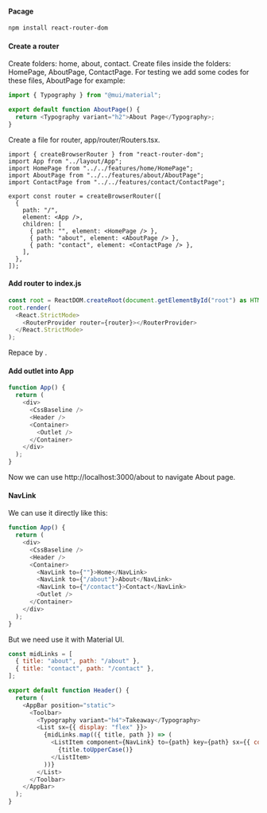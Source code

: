 #### Pacage
```bash
npm install react-router-dom
```

#### Create a router
Create folders: home, about, contact. Create files inside the folders: HomePage, AboutPage, ContactPage. For testing we add some codes for these files, AboutPage for example:

```typescript
import { Typography } from "@mui/material";

export default function AboutPage() {
  return <Typography variant="h2">About Page</Typography>;
}
```

Create a file for router, app/router/Routers.tsx.

```tsx
import { createBrowserRouter } from "react-router-dom";
import App from "../layout/App";
import HomePage from "../../features/home/HomePage";
import AboutPage from "../../features/about/AboutPage";
import ContactPage from "../../features/contact/ContactPage";

export const router = createBrowserRouter([
  {
    path: "/",
    element: <App />,
    children: [
      { path: "", element: <HomePage /> },
      { path: "about", element: <AboutPage /> },
      { path: "contact", element: <ContactPage /> },
    ],
  },
]);
```

#### Add router to index.js

```ts
const root = ReactDOM.createRoot(document.getElementById("root") as HTMLElement);
root.render(
  <React.StrictMode>
    <RouterProvider router={router}></RouterProvider>
  </React.StrictMode>
);
```

Repace <App /> by <RouterProvider />.

#### Add outlet into App
```ts
function App() {
  return (
    <div>
      <CssBaseline />
      <Header />
      <Container>
        <Outlet />
      </Container>
    </div>
  );
}
```

Now we can use http://localhost:3000/about to navigate About page.

#### NavLink
We can use it directly like this:
```ts
function App() {
  return (
    <div>
      <CssBaseline />
      <Header />
      <Container>
        <NavLink to={""}>Home</NavLink>
        <NavLink to={"/about"}>About</NavLink>
        <NavLink to={"/contact"}>Contact</NavLink>
        <Outlet />
      </Container>
    </div>
  );
}
```

But we need use it with Material UI.
```jsx
const midLinks = [
  { title: "about", path: "/about" },
  { title: "contact", path: "/contact" },
];

export default function Header() {
  return (
    <AppBar position="static">
      <Toolbar>
        <Typography variant="h4">Takeaway</Typography>
        <List sx={{ display: "flex" }}>
          {midLinks.map(({ title, path }) => (
            <ListItem component={NavLink} to={path} key={path} sx={{ color: "inherit", typography: "h6" }}>
              {title.toUpperCase()}
            </ListItem>
          ))}
        </List>
      </Toolbar>
    </AppBar>
  );
}
```


